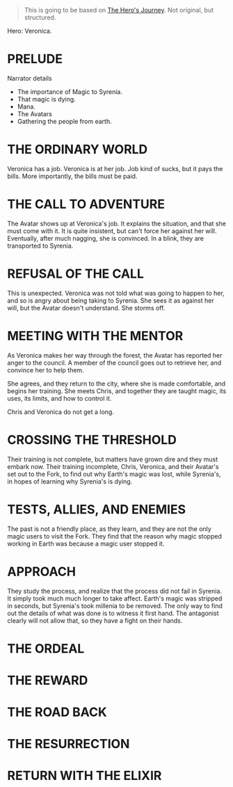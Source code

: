 > This is going to be based on [The Hero's Journey][0]. Not original, but structured.

[0]: http://www.thewritersjourney.com/hero%27s_journey.htm

Hero: Veronica.

# PRELUDE

Narrator details

* The importance of Magic to Syrenia.
* That magic is dying.
* Mana.
* The Avatars
* Gathering the people from earth.

# THE ORDINARY WORLD

Veronica has a job. Veronica is at her job. Job kind of sucks, but it pays the
bills. More importantly, the bills must be paid.

# THE CALL TO ADVENTURE

The Avatar shows up at Veronica's job. It explains the situation, and that she
must come with it. It is quite insistent, but can't force her against her will.
Eventually, after much nagging, she is convinced. In a blink, they are
transported to Syrenia.

# REFUSAL OF THE CALL

This is unexpected. Veronica was not told what was going to happen to her, and
so is angry about being taking to Syrenia. She sees it as against her will, but
the Avatar doesn't understand. She storms off.

# MEETING WITH THE MENTOR

As Veronica makes her way through the forest, the Avatar has reported her anger
to the council. A member of the council goes out to retrieve her, and convince
her to help them.

She agrees, and they return to the city, where she is made comfortable, and
begins her training. She meets Chris, and together they are taught magic, its
uses, its limits, and how to control it.

Chris and Veronica do not get a long.

# CROSSING THE THRESHOLD

Their training is not complete, but matters have grown dire and they must
embark now. Their training incomplete, Chris, Veronica, and their Avatar's set
out to the Fork, to find out why Earth's magic was lost, while Syrenia's, in
hopes of learning why Syrenia's is dying.

# TESTS, ALLIES, AND ENEMIES

The past is not a friendly place, as they learn, and they are not the only magic
users to visit the Fork. They find that the reason why magic stopped working in
Earth was because a magic user stopped it.

# APPROACH

They study the process, and realize that the process did not fail in Syrenia. It
simply took much much longer to take affect. Earth's magic was stripped in
seconds, but Syrenia's took millenia to be removed. The only way to find out the
details of what was done is to witness it first hand. The antagonist clearly
will not allow that, so they have a fight on their hands.

# THE ORDEAL

# THE REWARD

# THE ROAD BACK

# THE RESURRECTION

# RETURN WITH THE ELIXIR
